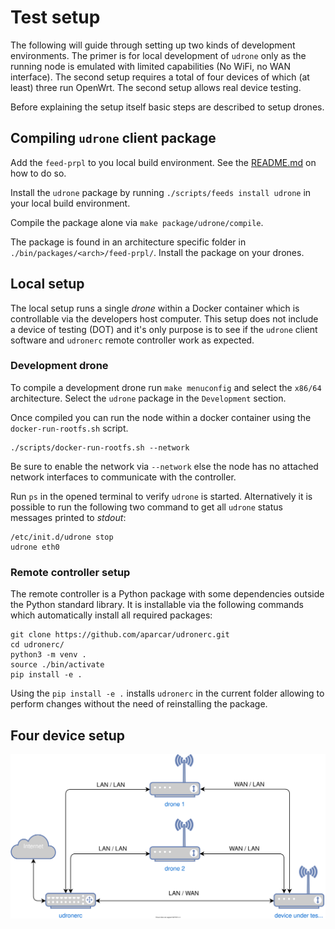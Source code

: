 # Test setup

The following will guide through setting up two kinds of development
environments. The primer is for local development of `udrone` only as the
running node is emulated with limited capabilities (No WiFi, no WAN interface).
The second setup requires a total of four devices of which (at least) three run
OpenWrt. The second setup allows real device testing.

Before explaining the setup itself basic steps are described to setup drones.

## Compiling `udrone` client package

Add the `feed-prpl` to you local build environment. See the
[README.md](https://git.prpl.dev/prplwrt/feed-prpl) on how to do so.

Install the `udrone` package by running `./scripts/feeds install udrone` in your
local build environment.

Compile the package alone via `make package/udrone/compile`.

The package is found in an architecture specific folder in
`./bin/packages/<arch>/feed-prpl/`. Install the package on your drones.

## Local setup

The local setup runs a single *drone* within a Docker container which is
controllable via the developers host computer. This setup does not include a
device of testing (DOT) and it's only purpose is to see if the `udrone` client
software and `udronerc` remote controller work as expected.

### Development drone

To compile a development drone run `make menuconfig` and select the `x86/64`
architecture. Select the `udrone` package in the `Development` section.

Once compiled you can run the node within a docker container using the
`docker-run-rootfs.sh` script.

	./scripts/docker-run-rootfs.sh --network

Be sure to enable the network via `--network` else the node has no attached
network interfaces to communicate with the controller.

Run `ps` in the opened terminal to verify `udrone` is started. Alternatively it
is possible to run the following two command to get all `udrone` status messages
printed to _stdout_:

	/etc/init.d/udrone stop
	udrone eth0

### Remote controller setup

The remote controller is a Python package with some dependencies outside the
Python standard library. It is installable via the following commands which
automatically install all required packages:

	git clone https://github.com/aparcar/udronerc.git
	cd udronerc/
	python3 -m venv .
	source ./bin/activate
	pip install -e .

Using the `pip install -e .` installs `udronerc` in the current folder allowing
to perform changes without the need of reinstalling the package.

## Four device setup

![udrone_test_setup](udrone_test_setup.svg)
